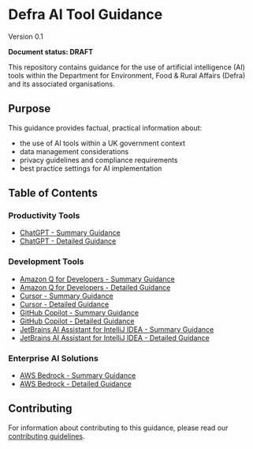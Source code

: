 # Defra AI Tool Guidance
Version 0.1

**Document status: DRAFT**

This repository contains guidance for the use of artificial intelligence (AI) tools within the Department for Environment, Food & Rural Affairs (Defra) and its associated organisations.

## Purpose

This guidance provides factual, practical information about:
- the use of AI tools within a UK government context
- data management considerations
- privacy guidelines and compliance requirements
- best practice settings for AI implementation

## Table of Contents

### Productivity Tools
- [ChatGPT - Summary Guidance](/tool-guidance/chat-gpt-summary.md)
- [ChatGPT - Detailed Guidance](/tool-guidance/chat-gpt-detailed.md)

### Development Tools
- [Amazon Q for Developers - Summary Guidance](/tool-guidance/amazon-q-developers-summary.md)
- [Amazon Q for Developers - Detailed Guidance](/tool-guidance/amazon-q-developers-detailed.md)
- [Cursor - Summary Guidance](/tool-guidance/cursor-summary.md)
- [Cursor - Detailed Guidance](/tool-guidance/cursor-detailed.md)
- [GitHub Copilot - Summary Guidance](/tool-guidance/github-copilot-summary.md)
- [GitHub Copilot - Detailed Guidance](/tool-guidance/github-copilot-detailed.md)
- [JetBrains AI Assistant for IntelliJ IDEA - Summary Guidance](/tool-guidance/jetbrains-ai-assistant-Intelli-summary.md)
- [JetBrains AI Assistant for IntelliJ IDEA - Detailed Guidance](/tool-guidance/jetbrains-ai-assistant-Intelli-detailed.md)

### Enterprise AI Solutions
- [AWS Bedrock - Summary Guidance](/tool-guidance/aws-bedrock-summary.md)
- [AWS Bedrock - Detailed Guidance](/tool-guidance/aws-bedrock-detailed-todd.md) 

## Contributing

For information about contributing to this guidance, please read our [contributing guidelines](CONTRIBUTING.md).

